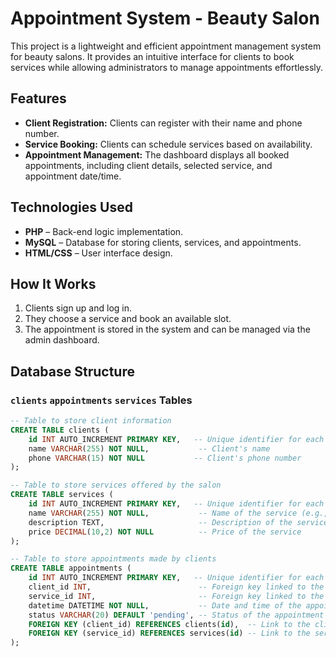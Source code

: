 # Appointment System - Beauty Salon  

This project is a lightweight and efficient appointment management system for beauty salons. It provides an intuitive interface for clients to book services while allowing administrators to manage appointments effortlessly.  

## Features  

- **Client Registration:** Clients can register with their name and phone number.  
- **Service Booking:** Clients can schedule services based on availability.  
- **Appointment Management:** The dashboard displays all booked appointments, including client details, selected service, and appointment date/time.  

## Technologies Used  

- **PHP** – Back-end logic implementation.  
- **MySQL** – Database for storing clients, services, and appointments.  
- **HTML/CSS** – User interface design.  

## How It Works  

1. Clients sign up and log in.  
2. They choose a service and book an available slot.  
3. The appointment is stored in the system and can be managed via the admin dashboard.  

## Database Structure  

### `clients` `appointments` `services` Tables  
```sql
-- Table to store client information
CREATE TABLE clients (
    id INT AUTO_INCREMENT PRIMARY KEY,   -- Unique identifier for each client
    name VARCHAR(255) NOT NULL,           -- Client's name
    phone VARCHAR(15) NOT NULL           -- Client's phone number
);

-- Table to store services offered by the salon
CREATE TABLE services (
    id INT AUTO_INCREMENT PRIMARY KEY,   -- Unique identifier for each service
    name VARCHAR(255) NOT NULL,           -- Name of the service (e.g., haircut, manicure)
    description TEXT,                     -- Description of the service
    price DECIMAL(10,2) NOT NULL          -- Price of the service
);

-- Table to store appointments made by clients
CREATE TABLE appointments (
    id INT AUTO_INCREMENT PRIMARY KEY,   -- Unique identifier for each appointment
    client_id INT,                        -- Foreign key linked to the clients table
    service_id INT,                       -- Foreign key linked to the services table
    datetime DATETIME NOT NULL,           -- Date and time of the appointment
    status VARCHAR(20) DEFAULT 'pending', -- Status of the appointment (e.g., 'pending', 'completed')
    FOREIGN KEY (client_id) REFERENCES clients(id),  -- Link to the clients table
    FOREIGN KEY (service_id) REFERENCES services(id) -- Link to the services table
);
